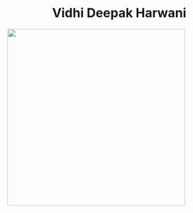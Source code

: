 <h1 align="center">Vidhi Deepak Harwani</h1>
<img src="https://github-readme-stats.vercel.app/api?username=vdh05&show_icons=true&theme=ADD_THEME_HERE" width="400">
